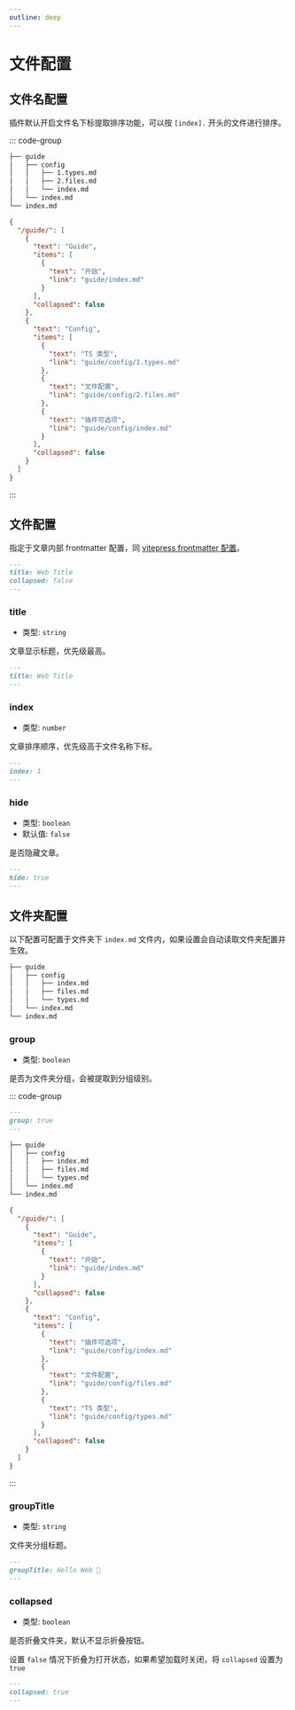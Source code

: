 ```yaml
---
outline: deep
---
```


# 文件配置

## 文件名配置

插件默认开启文件名下标提取排序功能，可以按 `[index].` 开头的文件进行排序。

::: code-group

```sh [目录结构]
├── guide
│   ├── config
│   │   ├── 1.types.md
│   │   ├── 2.files.md
│   │   └── index.md
│   └── index.md
└── index.md
```

```json [输出路由]
{
  "/guide/": [
    {
      "text": "Guide",
      "items": [
        {
          "text": "开始",
          "link": "guide/index.md"
        }
      ],
      "collapsed": false
    },
    {
      "text": "Config",
      "items": [
        {
          "text": "TS 类型",
          "link": "guide/config/1.types.md"
        },
        {
          "text": "文件配置",
          "link": "guide/config/2.files.md"
        },
        {
          "text": "插件可选项",
          "link": "guide/config/index.md"
        }
      ],
      "collapsed": false
    }
  ]
}
```

:::

## 文件配置

指定于文章内部 frontmatter 配置，同 [vitepress frontmatter 配置](https://vitepress.dev/zh/reference/frontmatter-config#outline)。

```md
---
title: Web Title
collapsed: false
---
```

### title

- 类型: `string`

文章显示标题，优先级最高。

```md
---
title: Web Title
---
```

### index

- 类型: `number`

文章排序顺序，优先级高于文件名称下标。

```md
---
index: 1
---
```

### hide

- 类型: `boolean`
- 默认值: `false`

是否隐藏文章。

```md
---
hide: true
---
```

## 文件夹配置

以下配置可配置于文件夹下 `index.md` 文件内，如果设置会自动读取文件夹配置并生效。

```sh {1-3,6}
├── guide
│   ├── config
│   │   ├── index.md
│   │   ├── files.md
│   │   └── types.md
│   └── index.md
└── index.md
```

### group

- 类型: `boolean`

是否为文件夹分组，会被提取到分组级别。

::: code-group

```md [config/index.md]
---
group: true
---
```

```sh [目录结构]
├── guide
│   ├── config
│   │   ├── index.md
│   │   ├── files.md
│   │   └── types.md
│   └── index.md
└── index.md
```

```json [输出路由]
{
  "/guide/": [
    {
      "text": "Guide",
      "items": [
        {
          "text": "开始",
          "link": "guide/index.md"
        }
      ],
      "collapsed": false
    },
    {
      "text": "Config",
      "items": [
        {
          "text": "插件可选项",
          "link": "guide/config/index.md"
        },
        {
          "text": "文件配置",
          "link": "guide/config/files.md"
        },
        {
          "text": "TS 类型",
          "link": "guide/config/types.md"
        }
      ],
      "collapsed": false
    }
  ]
}
```

:::

### groupTitle

- 类型: `string`

文件夹分组标题。

```md
---
groupTitle: Hello Web 🤖
---
```

### collapsed

- 类型: `boolean`

是否折叠文件夹，默认不显示折叠按钮。

设置 `false` 情况下折叠为打开状态，如果希望加载时关闭，将 `collapsed` 设置为 `true`

```md
---
collapsed: true
---
```
